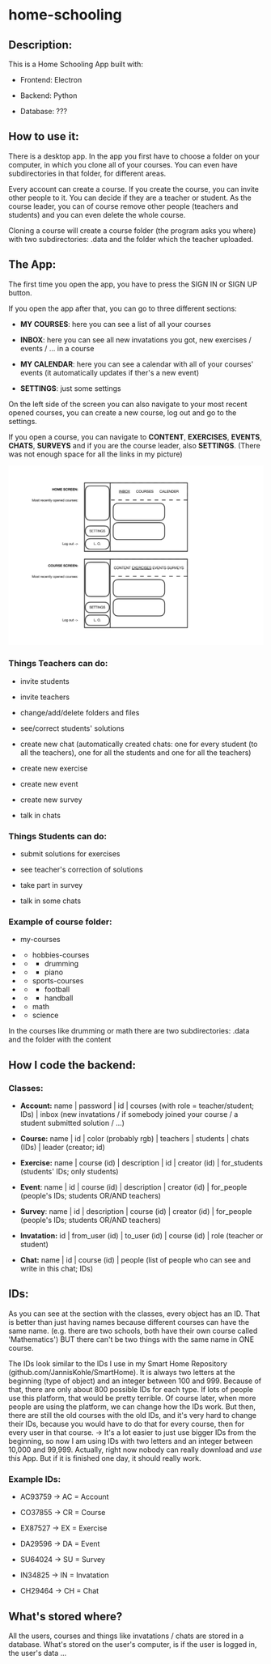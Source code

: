 # home-schooling

## Description:

This is a Home Schooling App built with:

- Frontend: Electron

- Backend: Python

- Database: ???

## How to use it:

There is a desktop app. In the app you first have to choose a folder on your computer, in which you
clone all of your courses. You can even have subdirectories in that folder, for different areas.

Every account can create a course. If you create the course, you can invite other people to it. You can decide
if they are a teacher or student. As the course leader, you can of course remove other people (teachers and
students) and you can even delete the whole course.

Cloning a course will create a course folder (the program asks you where) with two subdirectories:
.data and the folder which the teacher uploaded.

## The App:

The first time you open the app, you have to press the SIGN IN or SIGN UP button.

If you open the app after that, you can go to three different sections:

- **MY COURSES**: here you can see a list of all your courses

- **INBOX**: here you can see all new invatations you got, new exercises / events / ... in a course

- **MY CALENDAR**: here you can see a calendar with all of your courses' events (it automatically updates if ther's a new event)

- **SETTINGS**: just some settings

On the left side of the screen you can also navigate to your most recent opened courses, you can create a new course, log out and go to
the settings.

If you open a course, you can navigate to **CONTENT**, **EXERCISES**, **EVENTS**, **CHATS**, **SURVEYS** and if you are the course
leader, also **SETTINGS**. (There was not enough space for all the links in my picture)

![UI](UI.png)

### Things Teachers can do:

- invite students

- invite teachers

- change/add/delete folders and files

- see/correct students' solutions

- create new chat (automatically created chats: one for every student (to all the teachers), one for all the students and one for all
the teachers)

- create new exercise

- create new event

- create new survey

- talk in chats

### Things Students can do:

- submit solutions for exercises

- see teacher's correction of solutions

- take part in survey

- talk in some chats

### Example of course folder:

- my-courses

- - hobbies-courses

- - - drumming

- - - piano

- - sports-courses

- - - football

- - - handball

- - math

- - science

In the courses like drumming or math there are two subdirectories: .data and the folder with the content



## How I code the backend:

### Classes:

- **Account:** name | password | id | courses (with role = teacher/student; IDs) | inbox (new invatations / if somebody joined
  your course / a student submitted solution / ...)

- **Course:** name | id | color (probably rgb) | teachers | students | chats (IDs) | leader (creator; id)

- **Exercise:** name | course (id) | description | id | creator (id) | for_students (students' IDs; only students)

- **Event**: name | id | course (id) | description | creator (id) | for_people (people's IDs; students OR/AND teachers)

- **Survey**: name | id | description | course (id) | creator (id) | for_people (people's IDs; students OR/AND teachers)

- **Invatation:** id | from_user (id) | to_user (id) | course (id) | role (teacher or student)

- **Chat:** name | id | course (id) | people (list of people who can see and write in this chat; IDs)



## IDs:

As you can see at the section with the classes, every object has an ID. That is better than just having names because
different courses can have the same name. (e.g. there are two schools, both have their own course called 'Mathematics')
BUT there can't be two things with the same name in ONE course.

The IDs look similar to the IDs I use in my Smart Home Repository (github.com/JannisKohle/SmartHome).
It is always two letters at the beginning (type of object) and an integer between 100 and 999. Because
of that, there are only about 800 possible IDs for each type. If lots of people use this platform, that would be pretty
terrible. Of course later, when more people are using the platform, we can change how the IDs work. But then, there
are still the old courses with the old IDs, and it's very hard to change their IDs, because you would have to do that for
every course, then for every user in that course. -> It's a lot easier to just use bigger IDs from the beginning, so
now I am using IDs with two letters and an integer between 10,000 and 99,999.
Actually, right now nobody can really download and *use* this App. But if it is finished one day, it should really work.

### Example IDs:

- AC93759 -> AC = Account

- CO37855 -> CR = Course

- EX87527 -> EX = Exercise

- DA29596 -> DA = Event

- SU64024 -> SU = Survey

- IN34825 -> IN = Invatation

- CH29464 -> CH = Chat


## What's stored where?

All the users, courses and things like invatations / chats are stored in a database.
What's stored on the user's computer, is if the user is logged in, the user's data ...
